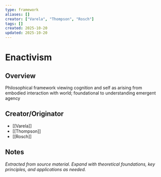 ```yaml
---
type: framework
aliases: []
creator: ["Varela", "Thompson", "Rosch"]
tags: []
created: 2025-10-20
updated: 2025-10-20
---
```


# Enactivism

## Overview

Philosophical framework viewing cognition and self as arising from embodied interaction with world; foundational to understanding emergent agency

## Creator/Originator

- [[Varela]]
- [[Thompson]]
- [[Rosch]]

## Notes

*Extracted from source material. Expand with theoretical foundations, key principles, and applications as needed.*
